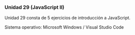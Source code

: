 ### Unidad 29 (JavaScript II)

Unidad 29 consta de 5 ejercicios de introducción a JavaScript.

Sistema operativo: Microsoft Windows / Visual Studio Code
